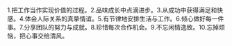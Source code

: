 1.把工作当作实现价值的过程。2.品味成长中点滴进步。3.从成功中获得满足和快感。4.体会人际关系的真挚情谊。5.有节律地安排生活与工作。6.倾心做好每一件事。7.分享团队的努力与成就。8.珍惜每次合作机会。9.不忘闲情逸致。10.忘掉烦恼，把心事交给清风。
